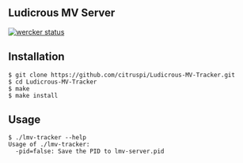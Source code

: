 ## Ludicrous MV Server

[![wercker status](https://app.wercker.com/status/037ce014d4ef61782a039dad204b2349/s "wercker status")](https://app.wercker.com/project/bykey/037ce014d4ef61782a039dad204b2349)

## Installation

    $ git clone https://github.com/citruspi/Ludicrous-MV-Tracker.git
    $ cd Ludicrous-MV-Tracker
    $ make
    $ make install

## Usage

    $ ./lmv-tracker --help
    Usage of ./lmv-tracker:
      -pid=false: Save the PID to lmv-server.pid
